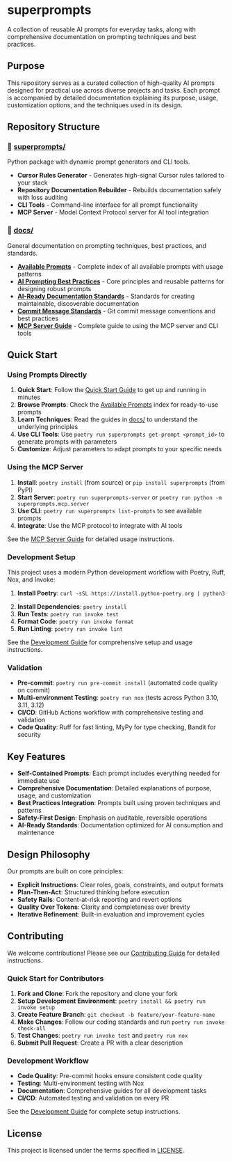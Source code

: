 # superprompts

A collection of reusable AI prompts for everyday tasks, along with comprehensive documentation on prompting techniques and best practices.

## Purpose

This repository serves as a curated collection of high-quality AI prompts designed for practical use across diverse projects and tasks. Each prompt is accompanied by detailed documentation explaining its purpose, usage, customization options, and the techniques used in its design.

## Repository Structure

### 📁 [superprompts/](superprompts/)
Python package with dynamic prompt generators and CLI tools.

- **Cursor Rules Generator** - Generates high-signal Cursor rules tailored to your stack
- **Repository Documentation Rebuilder** - Rebuilds documentation safely with loss auditing
- **CLI Tools** - Command-line interface for all prompt functionality
- **MCP Server** - Model Context Protocol server for AI tool integration

### 📁 [docs/](docs/)
General documentation on prompting techniques, best practices, and standards.

- **[Available Prompts](docs/available_prompts.md)** - Complete index of all available prompts with usage patterns
- **[AI Prompting Best Practices](docs/ai_prompting_best_practices.md)** - Core principles and reusable patterns for designing robust prompts
- **[AI-Ready Documentation Standards](docs/ai_ready_documentation_standards.md)** - Standards for creating maintainable, discoverable documentation
- **[Commit Message Standards](docs/commit_message_standards.md)** - Git commit message conventions and best practices
- **[MCP Server Guide](docs/mcp_server_guide.md)** - Complete guide to using the MCP server and CLI tools

## Quick Start

### Using Prompts Directly
1. **Quick Start**: Follow the [Quick Start Guide](docs/quick_start_guide.md) to get up and running in minutes
2. **Browse Prompts**: Check the [Available Prompts](docs/available_prompts.md) index for ready-to-use prompts
3. **Learn Techniques**: Read the guides in [docs/](docs/) to understand the underlying principles
4. **Use CLI Tools**: Use `poetry run superprompts get-prompt <prompt_id>` to generate prompts with parameters
5. **Customize**: Adjust parameters to adapt prompts to your specific needs

### Using the MCP Server
1. **Install**: `poetry install` (from source) or `pip install superprompts` (from PyPI)
2. **Start Server**: `poetry run superprompts-server` or `poetry run python -m superprompts.mcp.server`
3. **Use CLI**: `poetry run superprompts list-prompts` to see available prompts
4. **Integrate**: Use the MCP protocol to integrate with AI tools

See the [MCP Server Guide](docs/mcp_server_guide.md) for detailed usage instructions.

### Development Setup

This project uses a modern Python development workflow with Poetry, Ruff, Nox, and Invoke:

1. **Install Poetry**: `curl -sSL https://install.python-poetry.org | python3 -`
2. **Install Dependencies**: `poetry install`
3. **Run Tests**: `poetry run invoke test`
4. **Format Code**: `poetry run invoke format`
5. **Run Linting**: `poetry run invoke lint`

See the [Development Guide](docs/development_guide.md) for comprehensive setup and usage instructions.

### Validation

- **Pre-commit**: `poetry run pre-commit install` (automated code quality on commit)
- **Multi-environment Testing**: `poetry run nox` (tests across Python 3.10, 3.11, 3.12)
- **CI/CD**: GitHub Actions workflow with comprehensive testing and validation
- **Code Quality**: Ruff for fast linting, MyPy for type checking, Bandit for security

## Key Features

- **Self-Contained Prompts**: Each prompt includes everything needed for immediate use
- **Comprehensive Documentation**: Detailed explanations of purpose, usage, and customization
- **Best Practices Integration**: Prompts built using proven techniques and patterns
- **Safety-First Design**: Emphasis on auditable, reversible operations
- **AI-Ready Standards**: Documentation optimized for AI consumption and maintenance

## Design Philosophy

Our prompts are built on core principles:
- **Explicit Instructions**: Clear roles, goals, constraints, and output formats
- **Plan-Then-Act**: Structured thinking before execution
- **Safety Rails**: Content-at-risk reporting and revert options
- **Quality Over Tokens**: Clarity and completeness over brevity
- **Iterative Refinement**: Built-in evaluation and improvement cycles

## Contributing

We welcome contributions! Please see our [Contributing Guide](docs/contributing_guide.md) for detailed instructions.

### Quick Start for Contributors
1. **Fork and Clone**: Fork the repository and clone your fork
2. **Setup Development Environment**: `poetry install && poetry run invoke setup`
3. **Create Feature Branch**: `git checkout -b feature/your-feature-name`
4. **Make Changes**: Follow our coding standards and run `poetry run invoke check-all`
5. **Test Changes**: `poetry run invoke test` and `poetry run nox`
6. **Submit Pull Request**: Create a PR with a clear description

### Development Workflow
- **Code Quality**: Pre-commit hooks ensure consistent code quality
- **Testing**: Multi-environment testing with Nox
- **Documentation**: Comprehensive guides for all development tasks
- **CI/CD**: Automated testing and validation on every PR

See the [Development Guide](docs/development_guide.md) for complete setup instructions.

## License

This project is licensed under the terms specified in [LICENSE](LICENSE).
